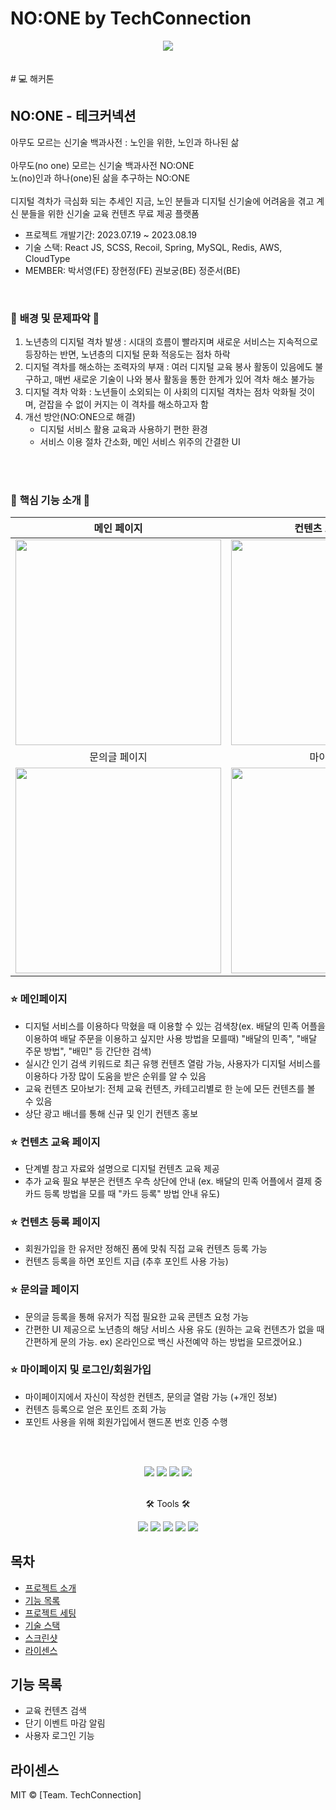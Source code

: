 
# NO:ONE by TechConnection
<div align=center>
	<img src="https://capsule-render.vercel.app/api?type=waving&color=auto&height=200&section=header&text=NO:ONE%20Project&fontSize=90" />	
</div>
<br/><br/>
# 💻 해커톤

## NO:ONE - 테크커넥션
아무도 모르는 신기술 백과사전 : 노인을 위한, 노인과 하나된 삶 <br /><br />
아무도(no one) 모르는 신기술 백과사전 NO:ONE<br />
노(no)인과 하나(one)된 삶을 추구하는 NO:ONE<br /><br />
디지털 격차가 극심화 되는 추세인 지금, 노인 분들과 디지털 신기술에 어려움을 겪고 계신 분들을 위한 신기술 교육 컨텐츠 무료 제공 플랫폼<br />
- 프로젝트 개발기간: 2023.07.19 ~ 2023.08.19
- 기술 스택: React JS, SCSS, Recoil, Spring, MySQL, Redis, AWS, CloudType
- MEMBER: 박서영(FE) 장현정(FE) 권보궁(BE) 정준서(BE)
<br />

### 🦁 <b>배경 및 문제파악</b> 🦁
1. 노년층의 디지털 격차 발생 : 시대의 흐름이 빨라지며 새로운 서비스는 지속적으로 등장하는 반면, 노년층의 디지털 문화 적응도는 점차 하락
2. 디지털 격차를 해소하는 조력자의 부재 : 여러 디지털 교육 봉사 활동이 있음에도 불구하고, 매번 새로운 기술이 나와 봉사 활동을 통한 한계가 있어 격차 해소 불가능
3. 디지털 격차 악화 : 노년들이 소외되는 이 사회의 디지털 격차는 점차 악화될 것이며, 걷잡을 수 없이 커지는 이 격차를 해소하고자 함
4. 개선 방안(NO:ONE으로 해결)
   * 디지털 서비스 활용 교육과 사용하기 편한 환경
   * 서비스 이용 절차 간소화, 메인 서비스 위주의 간결한 UI

<br /><br />
### 🦁 <b>핵심 기능 소개</b> 🦁<br />
| 메인 페이지  |  컨텐츠 교육 페이지   |  컨텐츠 등록 페이지  |
| :-------------------------------------------: | :------------: | :-----------: |
|  <img width="329" src="https://github.com/LIKELION-DKU-11th/.github/assets/88546743/4d054ad0-3ff2-4485-a626-2d044d474281"/> |  <img width="329" src="https://github.com/LIKELION-DKU-11th/.github/assets/88546743/13a4042c-3166-43bf-812a-e9f91308667e"/> |  <img width="329" src="https://github.com/LIKELION-DKU-11th/.github/assets/88546743/f2805d41-9a13-4580-8117-0658602639e5" />|
| 문의글 페이지   |  마이 페이지   |  로그인 및 회원가입  |
| <img width="329" src="https://github.com/LIKELION-DKU-11th/.github/assets/88546743/ff9e9886-d0dc-48a4-a18e-f335cfd4d409"/>   |  <img width="329" src="https://github.com/LIKELION-DKU-11th/.github/assets/88546743/860c6143-5987-461d-888c-77c2a8a747f2"/>     |  <img width="329" src="https://github.com/LIKELION-DKU-11th/.github/assets/88546743/15ce091d-d256-4e13-8e03-051e2dc3a77a" />|

### ⭐️ 메인페이지
- 디지털 서비스를 이용하다 막혔을 때 이용할 수 있는 검색창(ex. 배달의 민족 어플을 이용하여 배달 주문을 이용하고 싶지만 사용 방법을 모를때) "배달의 민족", "배달 주문 방법", "배민" 등 간단한 검색)
- 실시간 인기 검색 키워드로 최근 유행 컨텐츠 열람 가능, 사용자가 디지털 서비스를 이용하다 가장 많이 도움을 받은 순위를 알 수 있음
- 교육 컨텐츠 모아보기: 전체 교육 컨텐츠, 카테고리별로 한 눈에 모든 컨텐츠를 볼 수 있음
- 상단 광고 배너를 통해 신규 및 인기 컨텐츠 홍보

### ⭐️ 컨텐츠 교육 페이지
- 단계별 참고 자료와 설명으로 디지털 컨텐츠 교육 제공
- 추가 교육 필요 부분은 컨텐츠 우측 상단에 안내 (ex. 배달의 민족 어플에서 결제 중 카드 등록 방법을 모를 때 "카드 등록" 방법 안내 유도)

### ⭐️ 컨텐츠 등록 페이지
- 회원가입을 한 유저만 정해진 폼에 맞춰 직접 교육 컨텐츠 등록 가능
- 컨텐츠 등록을 하면 포인트 지급 (추후 포인트 사용 가능)

### ⭐️ 문의글 페이지
- 문의글 등록을 통해 유저가 직접 필요한 교육 콘텐츠 요청 가능
- 간편한 UI 제공으로 노년층의 해당 서비스 사용 유도 (원하는 교육 컨텐츠가 없을 때 간편하게 문의 가능. ex) 온라인으로 백신 사전예약 하는 방법을 모르겠어요.)

### ⭐️ 마이페이지 및 로그인/회원가입
- 마이페이지에서 자신이 작성한 컨텐츠, 문의글 열람 가능 (+개인 정보)
- 컨텐츠 등록으로 얻은 포인트 조회 가능
- 포인트 사용을 위해 회원가입에서 핸드폰 번호 인증 수행

<br /><br />

</div>
<div align="center">
	<img src="https://img.shields.io/badge/CloudType-181717?style=flat&logo=GitHub&logoColor=white" />
	<img src="https://img.shields.io/badge/JavaScript-F7DF1E?style=flat&logo=JavaScript&logoColor=white" />
	<img src="https://img.shields.io/badge/Spring-6DB33F?style=flat&logo=Spring&logoColor=white" />
	<img src="https://img.shields.io/badge/MySQL-4479A1?style=flat&logo=MySQL&logoColor=white" />
</div>
<br>
<div align=center>
	<p>🛠 Tools 🛠</p>
</div>
<div align=center>
	<img src="https://img.shields.io/badge/SpringBoot-2C2255?style=flat&logo=SpringBoot&logoColor=white" />
	<img src="https://img.shields.io/badge/Redis-000000?style=flat&logo=intellijidea&logoColor=white" />
	<img src="https://img.shields.io/badge/AWS-F8DC75?style=flat&logo=GoogleCloud&logoColor=white" />
	<img src="https://img.shields.io/badge/GitHub-181717?style=flat&logo=GitHub&logoColor=white" />
	<img src="https://img.shields.io/badge/React-61DAFB?style=flat&logo=React&logoColor=white" />
</div>

## 목차

- [프로젝트 소개](#프로젝트-소개)
- [기능 목록](#기능-목록)
- [프로젝트 세팅](#프로젝트-세팅)
- [기술 스택](#기술-스택)
- [스크린샷](#스크린샷)
- [라이센스](#라이센스)


## 기능 목록

- 교육 컨텐츠 검색
- 단기 이벤트 마감 알림
- 사용자 로그인 기능


## 라이센스 
MIT © [Team. TechConnection]

